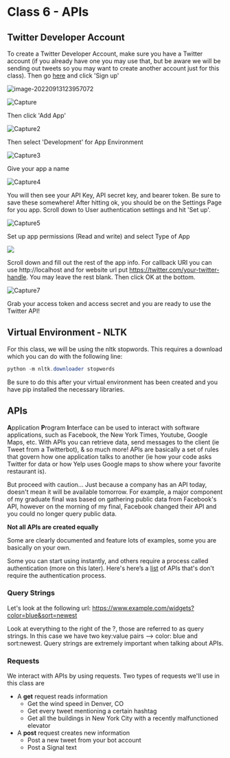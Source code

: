 # Class 6 - APIs

## Twitter Developer Account

To create a Twitter Developer Account, make sure you have a Twitter account (if you already have one you may use that, but be aware we will be sending out tweets so you may want to create another account just for this class). Then go [here](https://developer.twitter.com/en/docs/twitter-api/getting-started/getting-access-to-the-twitter-api) and click 'Sign up'

![image-20220913123957072](C:\Users\kat.sullivan\AppData\Roaming\Typora\typora-user-images\image-20220913123957072.png)

![Capture](https://rawgit.com/katsully/wpp-python-intro/tree/main/Class06-APIs/DevAccount/Capture.PNG)

Then click 'Add App'

![Capture2](C:\Users\kat.sullivan\School\Classes\wpp-python-intro\Class06-APIs\DevAccount\Capture2.PNG)

Then select 'Development' for App Environment

![Capture3](C:\Users\kat.sullivan\School\Classes\wpp-python-intro\Class06-APIs\DevAccount\Capture3.PNG)

Give your app a name

![Capture4](C:\Users\kat.sullivan\School\Classes\wpp-python-intro\Class06-APIs\DevAccount\Capture4.PNG)

You will then see your API Key, API secret key, and bearer token. Be sure to save these somewhere! After hitting ok, you should be on the Settings Page for you app. Scroll down to User authentication settings and hit 'Set up'.

![Capture5](C:\Users\kat.sullivan\School\Classes\wpp-python-intro\Class06-APIs\DevAccount\Capture5.PNG)

Set up app permissions (Read and write) and select Type of App

![](C:\Users\kat.sullivan\School\Classes\wpp-python-intro\Class06-APIs\DevAccount\Capture6.PNG)

Scroll down and fill out the rest of the app info. For callback URI you can use http://localhost and for website url put https://twitter.com/your-twitter-handle. You may leave the rest blank. Then click OK at the bottom.

![Capture7](C:\Users\kat.sullivan\School\Classes\wpp-python-intro\Class06-APIs\DevAccount\Capture7.PNG)

Grab your access token and access secret and you are ready to use the Twitter API!

## Virtual Environment - NLTK

For this class, we will be using the nltk stopwords. This requires a download which you can do with the following line:

```powershell
python -m nltk.downloader stopwords
```

Be sure to do this after your virtual environment has been created and you have pip installed the necessary libraries. 

## APIs

**A**pplication **P**rogram **I**nterface can be used to interact with software applications, such as Facebook, the New York Times, Youtube, Google Maps, etc. With APIs you can retrieve data, send messages to the client (ie Tweet from a Twitterbot), & so much more! APIs are basically a set of rules that govern how one application talks to another (ie how your code asks Twitter for data or how Yelp uses Google maps to show where your favorite restaurant is).

But proceed with caution... Just because a company has an API today, doesn't mean it will be available tomorrow. For example, a major component of my graduate final was based on gathering public data from Facebook's API, however on the morning of my final, Facebook changed their API and you could no longer query public data.

**Not all APIs are created equally**

Some are clearly documented and feature lots of examples, some you are basically on your own.

Some you can start using instantly, and others require a process called authentication (more on this later). Here's here’s a [list](https://mixedanalytics.com/blog/list-actually-free-open-no-auth-needed-apis/) of APIs that's don't require the authentication process.

### Query Strings

Let's look at the following url: https://www.example.com/widgets?color=blue&sort=newest

Look at everything to the right of the ?, those are referred to as query strings. In this case we have two key:value pairs --> color: blue and sort:newest. Query strings are extremely important when talking about APIs.

### Requests

We interact with APIs by using requests. Two types of requests we'll use in this class are

- A **get** request reads information
  - Get the wind speed in Denver, CO
  - Get every tweet mentioning a certain hashtag
  - Get all the buildings in New York City with a recently malfunctioned elevator
- A **post** request creates new information
  - Post a new tweet from your bot account
  - Post a Signal text
